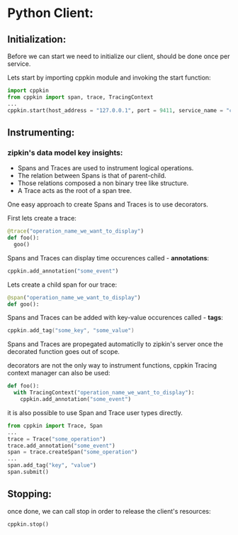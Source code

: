 # Python Client:

## Initialization:
Before we can start we need to initialize our client, should be done once per service.

Lets start by importing cppkin module and invoking the start function:
```python
import cppkin
from cppkin import span, trace, TracingContext
...
cppkin.start(host_address = "127.0.0.1", port = 9411, service_name = "cppkinTest", sample_count = 1)
```
## Instrumenting:

### zipkin's data model key insights:
- Spans and Traces are used to instrument logical operations.
- The relation between Spans is that of parent-child.
- Those relations composed a non binary tree like structure.
- A Trace acts as the root of a span tree.

One easy approach to create Spans and Traces is to use decorators.

First lets create a trace:
```python
@trace("operation_name_we_want_to_display")
def foo():
  goo()
```
Spans and Traces can display time occurences called - **annotations**:
```python
cppkin.add_annotation("some_event")
```
Lets create a child span for our trace:
```python
@span("operation_name_we_want_to_display")
def goo():
```
Spans and Traces can be added with key-value occurences called - **tags**:
```c++
cppkin.add_tag("some_key", "some_value")
```
Spans and Traces are propegated automaticlly to zipkin's server once the decorated function goes out of scope.

decorators are not the only way to instrument functions, 
cppkin Tracing context manager can also be used:
```python
def foo():
  with TracingContext("operation_name_we_want_to_display"):
    cppkin.add_annotation("some_event")
```

it is also possible to use Span and Trace user types directly.
```python
from cppkin import Trace, Span
...
trace = Trace("some_operation")
trace.add_annotation("some_event")
span = trace.createSpan("some_operation")
...
span.add_tag("key", "value")
span.submit()
```

## Stopping:
once done, we can call stop in order to release the client's resources:
```python
cppkin.stop()
```
